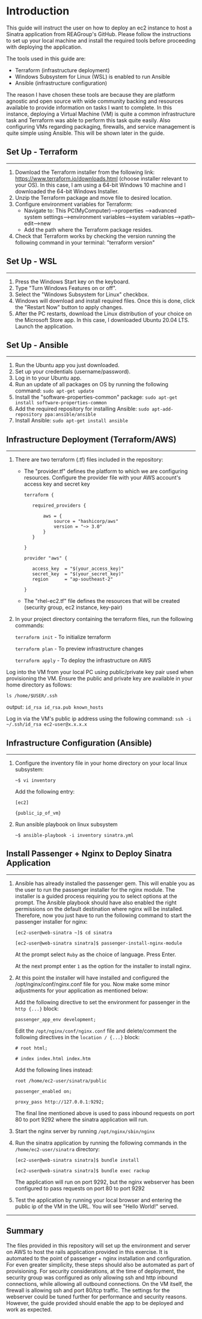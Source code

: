 # Introduction
This guide will instruct the user on how to deploy an ec2 instance to host a Sinatra application from REAGroup's GitHub. Please follow the instructions to set up your local machine and install the required tools before proceeding with deploying the application.

The tools used in this guide are: 
- Terraform (infrastructure deployment)
- Windows Subsystem for Linux (WSL) is enabled to run Ansible
- Ansible (infrastructure configuration)

The reason I have chosen these tools are because they are platform agnostic and open source with wide community backing and resources available to provide information on tasks I want to complete. In this instance, deploying a Virtual Machine (VM) is quite a common infrastructure task and Terraform was able to perform this task quite easily. Also configuring VMs regarding packaging, firewalls, and service management is quite simple using Ansible. This will be shown later in the guide.

## Set Up - Terraform
---
1. Download the Terraform installer from the following link: https://www.terraform.io/downloads.html (choose installer relevant to your OS). In this case, I am using a 64-bit Windows 10 machine and I downloaded the 64-bit Windows Installer.
2. Unzip the Terraform package and move file to desired location.
3. Configure environment variables for Terraform: 
   - Navigate to: This PC(MyComputer)—>properties —>advanced system settings–>environment variables—>system variables—>path–edit–>new
   - Add the path where the Terraform package resides.
4. Check that Terraform works by checking the version running the following command in your terminal: "terraform version"

## Set Up - WSL
---
1. Press the Windows Start key on the keyboard.
2. Type "Turn Windows Features on or off".
3. Select the "Windows Subsystem for Linux" checkbox.
4. Windows will download and install required files. Once this is done, click the "Restart Now" button to apply changes.
5. After the PC restarts, download the Linux distribution of your choice on the Microsoft Store app. In this case, I downloaded Ubuntu 20.04 LTS. Launch the application.

## Set Up - Ansible
---
1. Run the Ubuntu app you just downloaded.
2. Set up your credentials (username/password).
3. Log in to your Ubuntu app.
4. Run an update of all packages on OS by running the following command: 
   `sudo apt-get update`
5. Install the "software-properties-common" package: `sudo apt-get install software-properties-common`
6. Add the required repository for installing Ansible: `sudo apt-add-repository ppa:ansible/ansible`
7. Install Ansible: `sudo apt-get install ansible`

## Infrastructure Deployment (Terraform/AWS)
---
1. There are two terraform (.tf) files included in the repository:
   - The "provider.tf" defines the platform to which we are configuring resources. Configure the provider file with your AWS account's access key and secret key
     
        `terraform {`
        
            required_providers {
                
                aws = {
                    source = "hashicorp/aws"
                    version = "~> 3.0"
                }
            }
        `}`

        `provider "aws" {` 
            
            access_key  = "$(your_access_key)"
            secret_key  = "$(your_secret_key)"
            region      = "ap-southeast-2"
        `}`
   - The "rhel-ec2.tf" file defines the resources that will be created (security group, ec2 instance, key-pair)
2. In your project directory containing the terraform files, run the following commands:

    `terraform init` - To initialize terraform

    `terraform plan` - To preview infrastructure changes

    `terraform apply` - To deploy the infrastructure on AWS

Log into the VM from your local PC using public/private key pair used when provisioning the VM. Ensure the public and private key are available in your home directory as follows:

`ls /home/$USER/.ssh`

output: `id_rsa id_rsa.pub known_hosts`

Log in via the VM's public ip address using the following command: `ssh -i ~/.ssh/id_rsa ec2-user@x.x.x.x`

## Infrastructure Configuration (Ansible)
---
1. Configure the inventory file in your home directory on your local linux subsystem:
   
   `~$ vi inventory`

    Add the following entry:

    `[ec2]`
    
    `{public_ip_of_vm}`

2. Run ansible playbook on linux subsystem
   
   `~$ ansible-playbook -i inventory sinatra.yml`

## Install Passenger + Nginx to Deploy Sinatra Application
---
1. Ansible has already installed the passenger gem. This will enable you as the user to run the passenger installer for the nginx module. The installer is a guided process requiring you to select options at the prompt. The Ansible playbook should have also enabled the right permissions on the default destination where nginx will be installed. Therefore, now you just have to run the following command to start the passenger installer for nginx:

    `[ec2-user@web-sinatra ~]$ cd sinatra`
    
    `[ec2-user@web-sinatra sinatra]$ passenger-install-nginx-module`

    At the prompt select `Ruby` as the choice of language. Press Enter.

    At the next prompt enter `1` as the option for the installer to install nginx.

2. At this point the installer will have installed and configured the /opt/nginx/conf/nginx.conf file for you. Now make some minor adjustments for your application as mentioned below:

    Add the following directive to set the environment for passenger in the `http {...}` block:
    
    `passenger_app_env development;`

    Edit the `/opt/nginx/conf/nginx.conf` file and delete/comment the following directives in the `location / {...}` block:

    `# root html;`

    `# index index.html index.htm`

    Add the following lines instead:

    `root /home/ec2-user/sinatra/public`

    `passenger_enabled on;`

    `proxy_pass http://127.0.0.1:9292;`

    The final line mentioned above is used to pass inbound requests on port 80 to port 9292 where the sinatra application will run.

3. Start the nginx server by running `/opt/nginx/sbin/nginx`

4. Run the sinatra application by running the following commands in the `/home/ec2-user/sinatra` directory:

    `[ec2-user@web-sinatra sinatra]$ bundle install`

    `[ec2-user@web-sinatra sinatra]$ bundle exec rackup`

    The application will run on port 9292, but the nginx webserver has been configured to pass requests on port 80 to port 9292

5. Test the application by running your local browser and entering the public ip of the VM in the URL. You will see "Hello World!" served. 

---
## Summary
The files provided in this repository will set up the environment and server on AWS to host the rails application provided in this exercise. It is automated to the point of passenger + nginx installation and configuration. For even greater simplicity, these steps should also be automated as part of provisioning. For security considerations, at the time of deployment, the security group was configured as only allowing ssh and http inbound connections, while allowing all outbound connections. On the VM itself, the firewall is allowing ssh and port 80/tcp traffic. The settings for the webserver could be tuned further for performance and security reasons. However, the guide provided should enable the app to be deployed and work as expected.